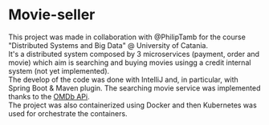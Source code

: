 # Movie-seller
This project was made in collaboration with @PhilipTamb for the course "Distributed Systems and Big Data" @ University of Catania. <br />
It's a distributed system composed by 3 microservices (payment, order and movie) which aim is searching and buying movies usingg a credit internal system (not yet implemented). <br />
The develop of the code was done with IntelliJ and, in particular, with Spring Boot & Maven plugin. The searching movie service was implemented thanks to the [OMDb APi](http://www.omdbapi.com/). <br />
The project was also containerized using Docker and then Kubernetes was used for orchestrate the containers.
